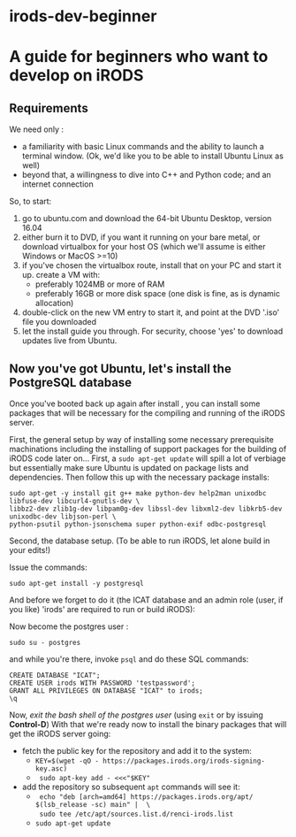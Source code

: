 # irods-dev-beginner
A guide for beginners who want to develop on iRODS
==================================================

Requirements
------------

We need only :

* a familiarity with basic Linux commands and the ability to launch a terminal window. (Ok, we'd like you to be able to install Ubuntu Linux as well)
* beyond that, a willingness to dive into C++ and Python code; and an internet connection
 
So, to start:
1. go to ubuntu.com and download the 64-bit Ubuntu Desktop, version 16.04
1. either burn it to DVD, if you want it running on your bare metal, or download virtualbox for your host OS
(which we'll assume  is either Windows or MacOS >=10)
1. if you've chosen the virtualbox route, install that on your PC and start it up. create a VM with:
    * preferably 1024MB or more of RAM
    * preferably 16GB or more disk space (one disk is fine, as is dynamic allocation)
1. double-click on the new VM entry to start it, and point at the DVD '.iso' file you downloaded
1. let the install guide you through.  For security, choose 'yes' to download updates live from Ubuntu.

Now you've got Ubuntu, let's install the PostgreSQL database
------------------------------------------------------------

Once you've booted back up again after install , you can install some packages  that will be necessary 
for the compiling and running of the iRODS server.

First, the general setup by way of installing some necessary prerequisite machinations including the installing of support packages for the building of iRODS code later on...
First, a `sudo apt-get update` will spill a lot of  verbiage but essentially make sure Ubuntu is updated on package lists and dependencies. Then follow this up with the necessary package installs:
```
sudo apt-get -y install git g++ make python-dev help2man unixodbc libfuse-dev libcurl4-gnutls-dev \
libbz2-dev zlib1g-dev libpam0g-dev libssl-dev libxml2-dev libkrb5-dev unixodbc-dev libjson-perl \
python-psutil python-jsonschema super python-exif odbc-postgresql
```

Second, the database setup. (To be able to run iRODS, let alone build in your edits!)

Issue the commands:
```
sudo apt-get install -y postgresql
```
And before we forget to do it (the ICAT database and an admin role (user, if you like) 'irods' are required to run or build iRODS):

Now become the postgres user :
```
sudo su - postgres
```
and while you're there, invoke ```psql``` and do these SQL commands:
```
CREATE DATABASE "ICAT";
CREATE USER irods WITH PASSWORD 'testpassword';
GRANT ALL PRIVILEGES ON DATABASE "ICAT" to irods;
\q
```
Now, *_exit the bash shell of the postgres user_*  (using `exit` or by  issuing  **Control-D**)
With that we're ready now to install the binary packages that will get the iRODS server going:

* fetch the public key for the repository and add it to the system:
    - ``` KEY=$(wget -qO - https://packages.irods.org/irods-signing-key.asc) ```  
    - ``` sudo apt-key add - <<<"$KEY"```
* add the repository so subsequent `apt` commands will see it:
    - ``` echo "deb [arch=amd64] https://packages.irods.org/apt/ $(lsb_release -sc) main" |  \```  
      ``` sudo tee /etc/apt/sources.list.d/renci-irods.list```
    - `sudo apt-get update`


